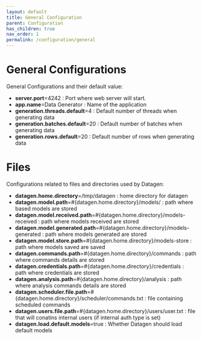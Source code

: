 ```yaml
---
layout: default
title: General Configuration
parent: Configuration
has_children: true
nav_order: 1
permalink: /configuration/general
---
```


# General Configurations

General Configurations and their default value:

- **server.port**=4242 : Port where web server will start. 
- **app.name**=Data Generator : Name of the application
- **generation.threads.default**=4 : Default number of threads when generating data
- **generation.batches.default**=20 : Default number of batches when generating data
- **generation.rows.default**=20 : Default number of rows when generating data

# Files

Configurations related to files and directories used by Datagen:

- **datagen.home.directory**=/tmp/datagen : home directory for datagen
- **datagen.model.path**=#{datagen.home.directory}/models/ : path where based models are stored
- **datagen.model.received.path**=#{datagen.home.directory}/models-received : path where models received are stored
- **datagen.model.generated.path**=#{datagen.home.directory}/models-generated : path where models generated are stored
- **datagen.model.store.path**=#{datagen.home.directory}/models-store : path where models saved are saved
- **datagen.commands.path**=#{datagen.home.directory}/commands : path where commands details are stored
- **datagen.credentials.path**=#{datagen.home.directory}/credentials : path where credentials are stored
- **datagen.analysis.path**=#{datagen.home.directory}/analysis : path where analysis commands details are stored
- **datagen.scheduler.file.path**=#{datagen.home.directory}/scheduler/commands.txt : file containing scheduled commands
- **datagen.users.file.path**=#{datagen.home.directory}/users/user.txt : file that will conatins internal users (if internal auth type is set)
- **datagen.load.default.models**=true : Whether Datagen should load default models
